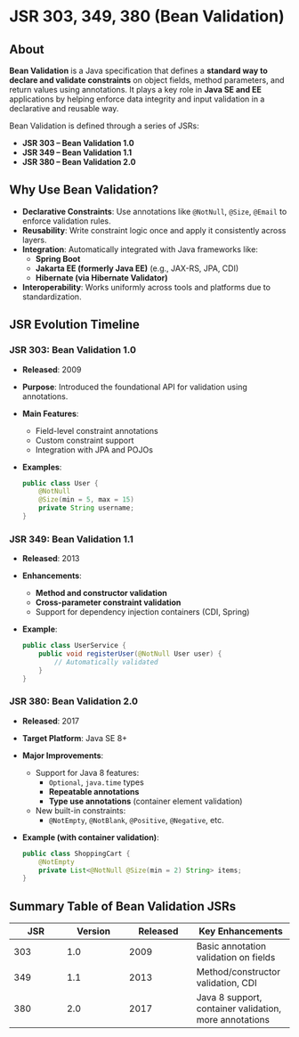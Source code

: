 # JSR 303, 349, 380 (Bean Validation)

## About

**Bean Validation** is a Java specification that defines a **standard way to declare and validate constraints** on object fields, method parameters, and return values using annotations. It plays a key role in **Java SE and EE** applications by helping enforce data integrity and input validation in a declarative and reusable way.

Bean Validation is defined through a series of JSRs:

* **JSR 303 – Bean Validation 1.0**
* **JSR 349 – Bean Validation 1.1**
* **JSR 380 – Bean Validation 2.0**

## **Why Use Bean Validation?**

* **Declarative Constraints**: Use annotations like `@NotNull`, `@Size`, `@Email` to enforce validation rules.
* **Reusability**: Write constraint logic once and apply it consistently across layers.
* **Integration**: Automatically integrated with Java frameworks like:
  * **Spring Boot**
  * **Jakarta EE (formerly Java EE)** (e.g., JAX-RS, JPA, CDI)
  * **Hibernate (via Hibernate Validator)**
* **Interoperability**: Works uniformly across tools and platforms due to standardization.

## **JSR Evolution Timeline**

### **JSR 303: Bean Validation 1.0**

* **Released**: 2009
* **Purpose**: Introduced the foundational API for validation using annotations.
* **Main Features**:
  * Field-level constraint annotations
  * Custom constraint support
  * Integration with JPA and POJOs
*   **Examples**:

    ```java
    public class User {
        @NotNull
        @Size(min = 5, max = 15)
        private String username;
    }
    ```

### **JSR 349: Bean Validation 1.1**

* **Released**: 2013
* **Enhancements**:
  * **Method and constructor validation**
  * **Cross-parameter constraint validation**
  * Support for dependency injection containers (CDI, Spring)
*   **Example**:

    ```java
    public class UserService {
        public void registerUser(@NotNull User user) {
            // Automatically validated
        }
    }
    ```

### **JSR 380: Bean Validation 2.0**

* **Released**: 2017
* **Target Platform**: Java SE 8+
* **Major Improvements**:
  * Support for Java 8 features:
    * `Optional`, `java.time` types
    * **Repeatable annotations**
    * **Type use annotations** (container element validation)
  * New built-in constraints:
    * `@NotEmpty`, `@NotBlank`, `@Positive`, `@Negative`, etc.
*   **Example (with container validation)**:

    ```java
    public class ShoppingCart {
        @NotEmpty
        private List<@NotNull @Size(min = 2) String> items;
    }
    ```

## **Summary Table of Bean Validation JSRs**

<table><thead><tr><th width="79.453125">JSR</th><th width="95.875">Version</th><th width="105.07421875">Released</th><th>Key Enhancements</th></tr></thead><tbody><tr><td>303</td><td>1.0</td><td>2009</td><td>Basic annotation validation on fields</td></tr><tr><td>349</td><td>1.1</td><td>2013</td><td>Method/constructor validation, CDI</td></tr><tr><td>380</td><td>2.0</td><td>2017</td><td>Java 8 support, container validation, more annotations</td></tr></tbody></table>
